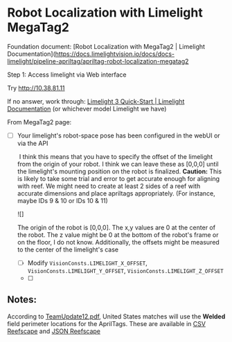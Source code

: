 # Robot Localization with Limelight MegaTag2



Foundation document: [Robot Localization with MegaTag2 | Limelight Documentation](https://docs.limelightvision.io/docs/docs-limelight/pipeline-apriltag/apriltag-robot-localization-megatag2



Step 1: Access limelight via Web interface

Try http://10.38.81.11

If no answer, work through: [Limelight 3 Quick-Start | Limelight Documentation](https://docs.limelightvision.io/docs/docs-limelight/getting-started/limelight-3#3-accessing-the-web-interface) (or whichever model Limelight we have)

From MegaTag2 page:

* [ ] Your limelight's robot-space pose has been configured in the webUI or via the API

  ​	I think this means that you have to specify the offset of the limelight from the origin of your robot. I think we can leave these as [0,0,0] until the limelight's mounting position on the robot is finalized. **Caution:** This is likely to take some trial and error to get accurate enough for aligning with reef. We might need to create at least 2 sides of a reef with accurate dimensions and place apriltags appropriately. (For instance, maybe IDs 9 & 10 or IDs 10 & 11)

  ![]

  The origin of the robot is [0,0,0]. The x,y values are 0 at the center of the robot. The z value might be 0 at the bottom of the robot's frame or on the floor, I do not know. Additionally, the offsets might be measured to the center of the limelight's case

  	- [ ] Modify `VisionConsts.LIMELIGHT_X_OFFSET`, `VisionConsts.LIMELIGHT_Y_OFFSET`, `VisionConsts.LIMELIGHT_Z_OFFSET` 
  	- [ ] 

  

  

## Notes:

According to [TeamUpdate12.pdf](https://firstfrc.blob.core.windows.net/frc2025/Manual/TeamUpdates/TeamUpdate12.pdf), United States matches will use the **Welded** field perimeter locations for the AprilTags. These are available in [CSV Reefscape](https://github.com/wpilibsuite/allwpilib/blob/main/apriltag/src/main/native/resources/edu/wpi/first/apriltag/2025-reefscape-welded.csv) and [JSON Reefscape](https://github.com/wpilibsuite/allwpilib/blob/main/apriltag/src/main/native/resources/edu/wpi/first/apriltag/2025-reefscape-welded.json)
